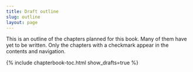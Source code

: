 ```yaml
---
title: Draft outline
slug: outline
layout: page
---
```


This is an outline of the chapters planned for this book.
Many of them  have yet to be written.
Only the chapters with a checkmark appear in the contents and navigation. 

{% include chapterbook-toc.html show_drafts=true %}
